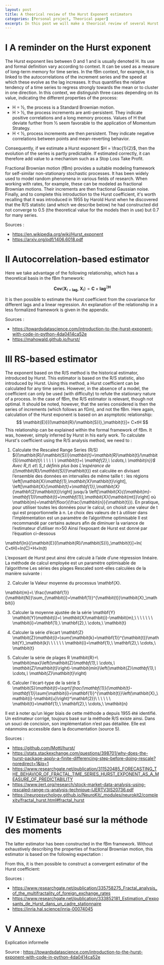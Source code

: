 ```yaml
---
layout: post
title: A theorical review of the Hurst Exponent estimators 
categories: [Personal project, Theorical paper]
excerpt: In this post we will make a theorical review of several Hurst exponent estimators from the litterature.
---
```


# I A reminder on the Hurst exponent 

The Hurst exponent lies between 0 and 1 and is usually denoted H. Its use and formal definition vary according to context. It can be used as a measure of long-term memory for time series. In the fBm context, for example, it is linked to the autocorrelations of the increment series and the speed at which these evolve as the lag increases. It thus quantifies the relative tendency of a time series to regress strongly towards the mean or to cluster in one direction. In this context, we distinguish three cases depending on its value, indicating the different properties of the process:	
	
- H = ½, the process is a Standard Brownian motion.
- H > ½, the process increments are anti-persistent. They indicate positive correlations and a long memory process. Values of H that deviate further from ½ seem favorable to the application of Momentum Strategy.
- H < ½, process increments are then persistent. They indicate negative correlations between points and mean-reverting behavior.

Consequently, if we estimate a Hurst exponent $H = \frac{1}{2}$, then the evolution of the series is partly predictable. If estimated correctly, it can therefore add value to a mechanism such as a Stop Loss Take Profit. 

Fractional Brownian motion (fBm) provides a suitable modeling framework for self-similar non-stationary stochastic processes. It has been widely used to model random phenomena in various fields of research. When working with rates, for example, these can be modeled as fractional Brownian motions. Their increments are then fractional Gaussian noise.
Finally, and to complete this introduction to the Hurst coefficient, it's worth recalling that it was introduced in 1955 by Harold Hurst when he discovered that the R/S statistic (and which we describe below) he had constructed did not converge to 0.5 (the theoretical value for the models then in use) but 0.7 for many series.

Sources : 
- https://en.wikipedia.org/wiki/Hurst_exponent
- https://arxiv.org/pdf/1406.6018.pdf

# II Autocorrelation-based estimator 

Here we take advantage of the following relationship, which has a theoretical basis in the fBm framework:

$$
\mathbf{Cov}(\mathbf{X}_{t+\mathbf{lag}},\ \mathbf{X}_t) = \mathbf{C} \times \mathbf{lag}^{2\mathbf{H}}
$$

It is then possible to estimate the Hurst coefficient from the covariance for different lags and a linear regression.
An explanation of the relationship in a less formalized framework is given in the appendix. 

Sources : 

- https://towardsdatascience.com/introduction-to-the-hurst-exponent-with-code-in-python-4da0414ca52e
- https://mahowald.github.io/hurst/

# III RS-based estimator 

The exponent based on the R/S method is the historical estimator, introduced by Hurst. This estimator is based on the R/S statistic, also introduced by Hurst. Using this method, a Hurst coefficient can be calculated for any time series. However, in the absence of a model, the coefficient can only be used (with difficulty) to refute the stationary nature of a process. In the case of fBm, the R/S estimator is relevant, though not optimal. It should be noted, however, that the series considered is then the series of increments (which follows an fGm), and not the fBm.
Here again, calculation of the Hurst exponent is based on an asymptotic relationship:
$$
\mathbit{E}[{(\mathbit{R}/\mathbit{S})}_\mathbit{t}]= C×tH
$$
This relationship can be explained within the formal framework of fBm. It was, however, simply inferred by Hurst in his early work.
To calculate Hurst's coefficient using the R/S analysis method, we need to :

1. Calculate the Rescaled Range Series (R/S)
${(\mathbit{R}/\mathbit{S})}_\mathbit{t}=\mathbit{R}_\mathbit{t}/\mathbit{S}_\mathbit{t}\ \ \ \ \ \ \mathbit{t}=\ \mathbf{2},\ \cdots,\ \mathbit{n}}$
Avec R_t\ et\ S_t définis plus bas
L’espérance de {(\mathbit{R}/\mathbit{S})}_\mathbit{t}}
est calculée en divisant l’ensemble des données en intervalles de même taille t : les régions 
\left[\mathbit{X}_\mathbf{1},\mathbit{X}_\mathbit{t}\right], \left[\mathbit{X}_{\mathbit{t}+\mathbf{1}},\mathbit{X}_{\mathbf{2}\mathbit{t}}\right] jusqu’à \left[\mathbit{X}_{(\mathbit{m}-\mathbf{1})\mathbit{t}+\mathbf{1}},\mathbit{X}_{\mathbit{mt}}\right] où \mathbit{m}=\mathbf{floor}(\frac{\mathbit{n}}{\mathbit{t}}).
En pratique, pour utiliser toutes les données pour le calcul, on choisit une valeur de t qui est proportionnelle à n.
Le choix des valeurs de t à utiliser dans l’implémentation est un paramètre de l’algorithme optimisable
Il est recommandé par certains auteurs afin de diminuer la variance de l’estimateur d’utiliser m>50
Ainsi l’exposant de Hurst est donné par l’équation ci-dessous 

\mathbf{ln}{(\mathbit{E}[(\mathbit{R}/\mathbit{S})}_\mathbit{t}]=ln( C×tH)=ln(C)+H×ln(t)

L’exposant de Hurst peut ainsi être calculé à l’aide d’une régression linéaire. 
La méthode de calcul employée est un paramètre optimisable de l’algorithme
Les séries des plages Rescaled sont-elles calculées de la manière suivante : 

2. Calculer la Valeur moyenne du processus \mathbf{X}.

\mathbit{m}=\ \frac{\mathbf{1}}{\mathbit{N}}\sum_{\mathbit{i}=\mathbf{1}}^{\mathbit{t}}\mathbit{X}_\mathbit{i}

3. Calculer la moyenne ajustée de la série \mathbf{Y}
\mathbit{Y}_\mathbit{i}=\ \mathbit{X}_\mathbit{i}-\mathbit{m},\ \ \ \ \ \ \ \mathbit{i}=\mathbf{1},\ \mathbf{2},\ \cdots,\ \mathbit{t}

4. Calculer la série d’écart \mathbf{Z}
\mathbit{Z}_\mathbit{i}=\sum_{\mathbit{k}=\mathbf{1}}^{\mathbit{t}}\mathbit{Y}_\mathbit{k}\ \ \ \ \ \ \mathbit{i}=\mathbf{1},\ \mathbf{2},\ \cdots,\ \mathbit{t}

5. Calculer la série de plages R
\mathbit{R}=\ \mathbit{max}\left(\mathbit{Z}_\mathbf{1},\ \cdots,\ \mathbit{Z}_\mathbit{t}\right)-\mathbit{min}\left(\mathbit{Z}_\mathbf{1},\ \cdots,\ \mathbit{Z}_\mathbit{t}\right)

6. Calculer l'écart-type de la série S
\mathbit{S}_\mathbit{t}=\sqrt{\frac{\mathbf{1}}{\mathbit{t}-\mathbf{1}}\sum_{\mathbit{i}=\mathbf{1}}^{\mathbit{t}}\left(\mathbit{X}_\mathbit{i}-\mathbit{u}\right)^\mathbf{2}}\ \ \ \ \ \ \mathbit{t}=\mathbf{1},\ \mathbf{2},\ \cdots,\ \mathbit{n}

Il est à noter qu’un léger biais de cette méthode a depuis 1955 été identifié. Un estimateur corrigé, toujours basé sur la méthode R/S existe ainsi. Dans un souci de concision, son implémentation n’est pas détaillée. Elle est néanmoins accessible dans la documentation (source 5).

Sources : 

- https://github.com/Mottl/hurst/
- https://stats.stackexchange.com/questions/398701/why-does-the-hurst-package-apply-a-finite-differencing-step-before-doing-rescale?noredirect=1&lq=1
- https://www.researchgate.net/publication/311520485_FORECASTING_THE_BEHAVIOR_OF_FRACTAL_TIME_SERIES_HURST_EXPONENT_AS_A_MEASURE_OF_PREDICTABILITY
- https://www.ijert.org/research/stock-market-data-analysis-using-rescaled-range-rs-analysis-technique-IJERTV3IS20736.pdf
- https://neuropsychology.github.io/NeuroKit/_modules/neurokit2/complexity/fractal_hurst.html#fractal_hurst

# IV Estimateur basé sur la méthode des moments 

The latter estimator has been constructed in the fBm framework. Without exhaustively describing the properties of fractional Brownian motion, this estimator is based on the following expectation :
  
From this, it is then possible to construct a convergent estimator of the Hurst coefficient: 

Sources : 

- https://www.researchgate.net/publication/335758275_Fractal_analysis_of_the_multifractality_of_foreign_exchange_rates
- https://www.researchgate.net/publication/333852181_Estimation_d'exposants_de_Hurst_dans_un_cadre_stationnaire
- https://inria.hal.science/inria-00074045

# V Annexe 

Explication informelle
 



Source : https://towardsdatascience.com/introduction-to-the-hurst-exponent-with-code-in-python-4da0414ca52e


